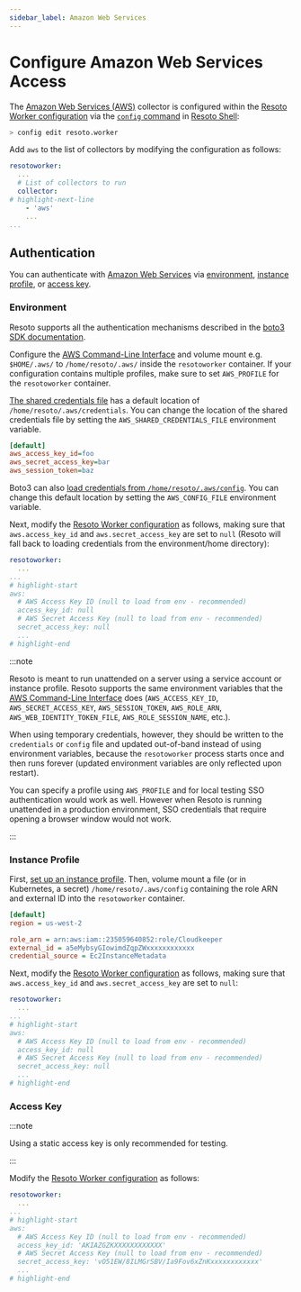 ```yaml
---
sidebar_label: Amazon Web Services
---
```


# Configure Amazon Web Services Access

The [Amazon Web Services (AWS)](../../reference/data-models/aws.md) collector is configured within the [Resoto Worker configuration](../../reference/configuration/index.md) via the [`config` command](/docs/reference/cli/configs) in [Resoto Shell](/docs/concepts/components/shell):

```bash
> config edit resoto.worker
```

Add `aws` to the list of collectors by modifying the configuration as follows:

```yaml
resotoworker:
  ...
  # List of collectors to run
  collector:
# highlight-next-line
    - 'aws'
    ...
...
```

## Authentication

You can authenticate with [Amazon Web Services](../../reference/data-models/aws.md) via [environment](#environment), [instance profile](#instance-profile), or [access key](#access-key).

### Environment

Resoto supports all the authentication mechanisms described in the [boto3 SDK documentation](https://boto3.amazonaws.com/v1/documentation/api/latest/guide/credentials.html).

Configure the [<abbr title="Amazon Web Services">AWS</abbr> Command-Line Interface](https://aws.amazon.com/cli) and volume mount e.g. `$HOME/.aws/` to `/home/resoto/.aws/` inside the `resotoworker` container. If your configuration contains multiple profiles, make sure to set `AWS_PROFILE` for the `resotoworker` container.

[The shared credentials file](https://boto3.amazonaws.com/v1/documentation/api/latest/guide/credentials.html#shared-credentials-file) has a default location of `/home/resoto/.aws/credentials`. You can change the location of the shared credentials file by setting the `AWS_SHARED_CREDENTIALS_FILE` environment variable.

```ini title="Minimal example of the shared credentials file."
[default]
aws_access_key_id=foo
aws_secret_access_key=bar
aws_session_token=baz
```

Boto3 can also [load credentials from `/home/resoto/.aws/config`](https://boto3.amazonaws.com/v1/documentation/api/latest/guide/credentials.html#aws-config-file). You can change this default location by setting the `AWS_CONFIG_FILE` environment variable.

Next, modify the [Resoto Worker configuration](../../reference/configuration/index.md) as follows, making sure that `aws.access_key_id` and `aws.secret_access_key` are set to `null` (Resoto will fall back to loading credentials from the environment/home directory):

```yaml title="Resoto Worker configuration"
resotoworker:
  ...
...
# highlight-start
aws:
  # AWS Access Key ID (null to load from env - recommended)
  access_key_id: null
  # AWS Secret Access Key (null to load from env - recommended)
  secret_access_key: null
  ...
# highlight-end
```

:::note

Resoto is meant to run unattended on a server using a service account or instance profile. Resoto supports the same environment variables that the [<abbr title="Amazon Web Services">AWS</abbr> Command-Line Interface](https://aws.amazon.com/cli) does (`AWS_ACCESS_KEY_ID`, `AWS_SECRET_ACCESS_KEY`, `AWS_SESSION_TOKEN`, `AWS_ROLE_ARN`, `AWS_WEB_IDENTITY_TOKEN_FILE`, `AWS_ROLE_SESSION_NAME`, etc.).

When using temporary credentials, however, they should be written to the `credentials` or `config` file and updated out-of-band instead of using environment variables, because the `resotoworker` process starts once and then runs forever (updated environment variables are only reflected upon restart).

You can specify a profile using `AWS_PROFILE` and for local testing SSO authentication would work as well. However when Resoto is running unattended in a production environment, SSO credentials that require opening a browser window would not work.

:::

### Instance Profile

First, [set up an instance profile](https://docs.aws.amazon.com/IAM/latest/UserGuide/id_roles_use_switch-role-ec2_instance-profiles.html). Then, volume mount a file (or in Kubernetes, a secret) `/home/resoto/.aws/config` containing the role ARN and external ID into the `resotoworker` container.

```ini
[default]
region = us-west-2

role_arn = arn:aws:iam::235059640852:role/Cloudkeeper
external_id = a5eMybsyGIowimdZqpZWxxxxxxxxxxxx
credential_source = Ec2InstanceMetadata
```

Next, modify the [Resoto Worker configuration](../../reference/configuration/index.md) as follows, making sure that `aws.access_key_id` and `aws.secret_access_key` are set to `null`:

```yaml title="Resoto Worker configuration"
resotoworker:
  ...
...
# highlight-start
aws:
  # AWS Access Key ID (null to load from env - recommended)
  access_key_id: null
  # AWS Secret Access Key (null to load from env - recommended)
  secret_access_key: null
  ...
# highlight-end
```

### Access Key

:::note

Using a static access key is only recommended for testing.

:::

Modify the [Resoto Worker configuration](../../reference/configuration/index.md) as follows:

```yaml title="Resoto Worker configuration"
resotoworker:
  ...
...
# highlight-start
aws:
  # AWS Access Key ID (null to load from env - recommended)
  access_key_id: 'AKIAZGZKXXXXXXXXXXXX'
  # AWS Secret Access Key (null to load from env - recommended)
  secret_access_key: 'vO51EW/8ILMGrSBV/Ia9Fov6xZnKxxxxxxxxxxxx'
  ...
# highlight-end
```
